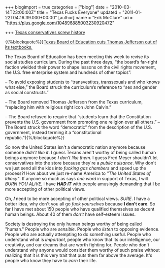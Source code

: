 +++
blogimport = true
categories = ["blog"]
date = "2010-03-14T23:00:00Z"
title = "Texas Fucks Everyone"
updated = "2011-01-22T04:16:39.000+00:00"
[author]
name = "Erik McClure"
uri = "https://plus.google.com/104896885003230920472"

+++
[Texas conservatives screw history](http://blogs.discovermagazine.com/badastronomy/2010/03/14/texas-conservatives-screw-history)

{{%blockquote%}}[Texas Board of Education cuts Thomas Jefferson out of its textbooks.](http://thinkprogress.org/2010/03/12/texas-education-board-cuts-thomas-jefferson-out-of-its-textbooks/)

The Texas Board of Education has been meeting this week to revise its social studies curriculum. During the past three days, “the board’s far-right faction wielded their power to shape lessons on the civil rights movement, the U.S. free enterprise system and hundreds of other topics”:

 – To avoid exposing students to “transvestites, transsexuals and who knows what else,” the Board struck the curriculum’s reference to “sex and gender as social constructs.”

 – The Board removed Thomas Jefferson from the Texas curriculum, “replacing him with religious right icon John Calvin.” 
 
 – The Board refused to require that “students learn that the Constitution prevents the U.S. government from promoting one religion over all others.” – The Board struck the word “democratic” from the description of the U.S. government, instead terming it a “constitutional republic.”{{%/blockquote%}}
 
So now the United States isn't a democratic nation anymore because someone *didn't like it*. I guess Texans aren't worthy of being called human beings anymore because *I don't like them*. I guess Fred Meyer shouldn't let conservatives into the store because they're a *public nuisance*. Why don't we just send all the kids into *fucking gas chambers* and speed up the process?! How about we just re-name America to *"The United States of Idiocy"*. If anyone so much as says *one word* in support of Texas, I will *BURN YOU ALIVE*. I have ***HAD IT*** with people amusingly demanding that I be more accepting of other political views.

Oh, ***I*** need to be more accepting of other political views. *SURE*. I have a better idea, why don't you all go *fuck yourselves* because **I don't care**. So far I have met about 150 people who have qualified themselves as decent human beings. About 40 of them *don't* have self-esteem issues.

Society is destroying the only human beings worthy of being called "human." People who are *sensible*. People who *listen* to opposing evidence. People who are actually attempting to do something useful. People who understand what is *important*, people who know that its our intelligence, our creativity, and our dreams that are worth fighting for. People who don't understand why anyone would consider them worthy of such praise without realizing that it is this very trait that puts them far above the average. It's people who know they have to *earn* their life.